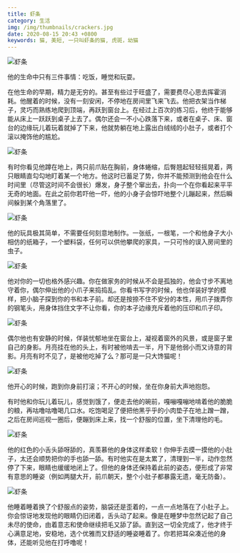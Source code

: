 ```yaml
---
title: 虾条
category: 生活
img: /img/thumbnails/crackers.jpg
date: 2020-08-15 20:43 +0800
keywords: 猫, 美短, 一只叫虾条的猫, 虎斑，幼猫
---
```


![虾条](/img/crackers/1.jpg)

他的生命中只有三件事情：吃饭，睡觉和玩耍。

在他生命的早期，精力是无穷的。甚至有些过于旺盛了，需要费尽心思去挥霍消耗。他醒着的时候，没有一刻安闲，不停地在房间里飞来飞去。他把衣架当作梯子，灵巧而熟练地爬到顶端，再跃到窗台上。在经过上百次的练习后，他终于能够能从床上一跃跃到桌子上去了。偶尔还会一不小心跌落下来，或者在桌子、床、窗台的边缘玩儿着玩着就掉了下来，他就势躺在地上露出白绒绒的小肚子，或者打个滚以掩饰他的尴尬。

![虾条](/img/crackers/2.jpg)

有时你看见他蹲在地上，两只前爪贴在胸前，身体蜷缩，后臀翘起轻轻摇晃着，两只眼睛直勾勾地盯着某一个地方。他这时已蓄足了势，你并不能预测到他会在什么时间里（尽管这时间不会很长）爆发，身子整个窜出去，扑向一个在你看起来平平无奇的地面。在此之前你若吓他一吓，他的小身子会惊吓地整个儿蹦起来，然后瞬间躲到某个角落里了。

![虾条](/img/crackers/5.jpg)

他的玩具极其简单，不需要任何刻意地制作。一张纸，一根笔，一个和他身子大小相仿的纸箱子，一个塑料袋，任何可以供他攀爬的家具，一只可怜的误入房间里的虫子。

![虾条](/img/crackers/3.jpg)

他对你的一切也格外感兴趣。你在做家务的时候从不会是孤独的，他会寸步不离地守着你，偶尔伸出他的小爪子来捣捣乱。你看书写字的时候，他也佯装好学的模样，把小脑子探到你的书和本子前。却还是按捺不住不安分的本性，用爪子拨弄你的钢笔头，用身体挡住文字不让你看，你的本子边缘充斥着他的压印和爪子印。

![虾条](/img/crackers/4.jpg)

偶尔他也有安静的时候，佯装忧郁地坐在窗台上，凝视着窗外的风景，或是窗子里自己的身影。月亮挂在他的头上，有时被他啃去一半，月下是他弱小而又诗意的背影。月亮有时不见了，是被他吃掉了么？那可是一只大馋猫呢！

![虾条](/img/crackers/8.jpg)

他开心的时候，跑到你身前打滚；不开心的时候，坐在你身前大声地抱怨。

有时他和你玩儿着玩儿，感觉到饿了，便走去他的碗前，嘎嘣嘎嘣地啃着他的脆脆的粮，再咕噜咕噜喝几口水。吃饱喝足了便把他黑乎乎的小肉垫子在地上蹭一蹭，之后在房间巡视一圈后，便蹦到床上来，找一个舒服的位置，坐下清理他的毛。

![虾条](/img/crackers/6.jpg)

他的红色的小舌头舔呀舔的，真羡慕他的身体这样柔软！你伸手去摸一摸他的小肚子，太还会顺势把你的手也舔一舔。有时他实在是太累了，清理到一半，动作忽然停了下来，眼睛也缓缓地闭上了。但他的身体还保持着此前的姿态，便形成了非常有意思的睡姿（例如两腿大开，前爪朝天，整个小肚子都暴露无遗，毫无防备）。

![虾条](/img/crackers/7.jpg)

他睡着睡着换了个舒服点的姿势，脑袋还是歪着的，一点一点地落在了小肚子上。你会惊讶地发现他的眼睛仍旧闭着，舌头动了起来。像是在睡梦中忽然记起了自己未尽的使命，由着意志和使命继续把毛又舔了舔。直到这一切全完成了，他才终于心满意足地，安稳地，选个优雅而又舒适的睡姿睡着了。你若把耳朵凑近他的身体，还能听见他在打呼噜呢！

